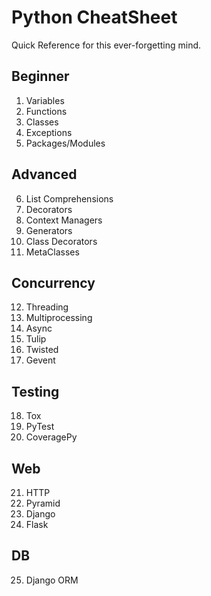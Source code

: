 
# Python CheatSheet
Quick Reference for this ever-forgetting mind.

## Beginner
1. Variables
2. Functions
3. Classes
4. Exceptions
5. Packages/Modules
## Advanced
6. List Comprehensions
7. Decorators
8. Context Managers
9. Generators
10. Class Decorators
11. MetaClasses
## Concurrency
12. Threading
13. Multiprocessing
14. Async
15. Tulip
16. Twisted
17. Gevent
## Testing
18. Tox
19. PyTest
20. CoveragePy
## Web
21. HTTP
22. Pyramid
23. Django
24. Flask
## DB
25. Django ORM
